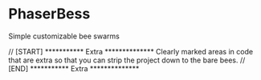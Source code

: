 # PhaserBess
Simple customizable bee swarms

// [START] *********** Extra **************
Clearly marked areas in code that are extra so that you can strip the project down to the bare bees.
// [END] *********** Extra **************

